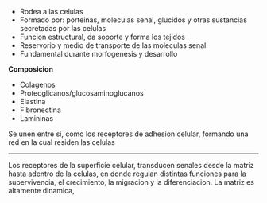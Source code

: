 - Rodea a las celulas
- Formado por: porteinas, moleculas senal, glucidos y otras sustancias secretadas por las celulas
- Funcion estructural, da soporte y forma los tejidos
- Reservorio y medio de transporte de las moleculas senal
- Fundamental durante morfogenesis y desarrollo

**Composicion**
- Colagenos
- Proteoglicanos/glucosaminoglucanos
- Elastina
- Fibronectina
- Lamininas

Se unen entre si, como los receptores de adhesion celular, formando una red en la cual residen las celulas

-------

Los receptores de la superficie celular, transducen senales desde la matriz hasta adentro de la celulas, en donde regulan distintas funciones para la supervivencia, el crecimiento, la migracion y la diferenciacion.
La matriz es altamente dinamica,